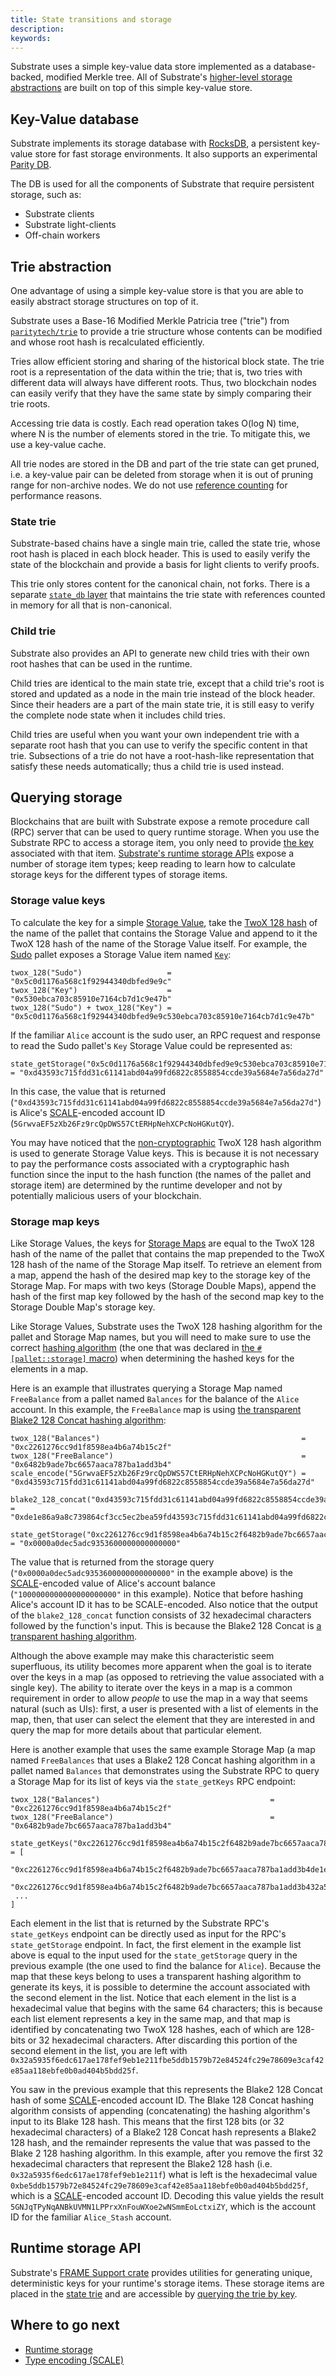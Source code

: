 ```yaml
---
title: State transitions and storage
description: 
keywords:
--- 
```


Substrate uses a simple key-value data store implemented as a database-backed, modified Merkle tree.
All of Substrate's [higher-level storage abstractions](/main-docs/build/runtime-storage) are built on top of this simple key-value store.

## Key-Value database

Substrate implements its storage database with [RocksDB](https://rocksdb.org/), a persistent
key-value store for fast storage environments. It also supports an experimental
[Parity DB](https://github.com/paritytech/parity-db).

The DB is used for all the components of Substrate that require persistent storage, such as:

- Substrate clients
- Substrate light-clients
- Off-chain workers

## Trie abstraction

One advantage of using a simple key-value store is that you are able to easily abstract storage
structures on top of it.

Substrate uses a Base-16 Modified Merkle Patricia tree ("trie") from
[`paritytech/trie`](https://github.com/paritytech/trie) to provide a trie structure whose contents
can be modified and whose root hash is recalculated efficiently.

Tries allow efficient storing and sharing of the historical block state. The trie root is a
representation of the data within the trie; that is, two tries with different data will always have
different roots. Thus, two blockchain nodes can easily verify that they have the same state by
simply comparing their trie roots.

Accessing trie data is costly. Each read operation takes O(log N) time, where N is the number of
elements stored in the trie. To mitigate this, we use a key-value cache.

All trie nodes are stored in the DB and part of the trie state can get pruned, i.e. a key-value pair
can be deleted from storage when it is out of pruning range for non-archive nodes. We do not use
[reference counting](http://en.wikipedia.org/wiki/Reference_counting) for performance reasons.

### State trie

Substrate-based chains have a single main trie, called the state trie, whose root hash is placed in
each block header. This is used to easily verify the state of the blockchain and provide a basis for
light clients to verify proofs.

This trie only stores content for the canonical chain, not forks. There is a separate
[`state_db` layer](https://paritytech.github.io/substrate/master/sc_state_db/index.html) that maintains the
trie state with references counted in memory for all that is non-canonical.

### Child trie

Substrate also provides an API to generate new child tries with their own root hashes that can be
used in the runtime.

Child tries are identical to the main state trie, except that a child trie's root is stored and
updated as a node in the main trie instead of the block header. Since their headers are a part of
the main state trie, it is still easy to verify the complete node state when it includes child
tries.

Child tries are useful when you want your own independent trie with a separate root hash that you
can use to verify the specific content in that trie. Subsections of a trie do not have a
root-hash-like representation that satisfy these needs automatically; thus a child trie is used
instead.

## Querying storage

Blockchains that are built with Substrate expose a remote procedure call (RPC) server that can be
used to query runtime storage. When you use the Substrate RPC to access a storage item, you only
need to provide [the key](#key-value-database) associated with that item.
[Substrate's runtime storage APIs](/main-docs/build/runtime-storage) expose a number of storage item types; keep
reading to learn how to calculate storage keys for the different types of storage items.

### Storage value keys

To calculate the key for a simple [Storage Value](/main-docs/build/runtime-storage#storage-value), take the
[TwoX 128 hash](https://github.com/Cyan4973/xxHash) of the name of the pallet that contains the
Storage Value and append to it the TwoX 128 hash of the name of the Storage Value itself. For
example, the [Sudo](https://paritytech.github.io/substrate/master/pallet_sudo/index.html) pallet exposes a
Storage Value item named
[`Key`](https://paritytech.github.io/substrate/master/pallet_sudo/struct.Module.html#method.key):

```
twox_128("Sudo")                   = "0x5c0d1176a568c1f92944340dbfed9e9c"
twox_128("Key")                    = "0x530ebca703c85910e7164cb7d1c9e47b"
twox_128("Sudo") + twox_128("Key") = "0x5c0d1176a568c1f92944340dbfed9e9c530ebca703c85910e7164cb7d1c9e47b"
```

If the familiar `Alice` account is the sudo user, an RPC request and response to read the Sudo
pallet's `Key` Storage Value could be represented as:

```
state_getStorage("0x5c0d1176a568c1f92944340dbfed9e9c530ebca703c85910e7164cb7d1c9e47b") = "0xd43593c715fdd31c61141abd04a99fd6822c8558854ccde39a5684e7a56da27d"
```

In this case, the value that is returned
(`"0xd43593c715fdd31c61141abd04a99fd6822c8558854ccde39a5684e7a56da27d"`) is Alice's
[SCALE](/reference/scale-codec)-encoded account ID (`5GrwvaEF5zXb26Fz9rcQpDWS57CtERHpNehXCPcNoHGKutQY`).

You may have noticed that the [non-cryptographic](/main-docs/build/runtime-storage#cryptographic-hashing-algorithms) TwoX 128 hash algorithm is
used to generate Storage Value keys. This is because it is not necessary to pay the performance
costs associated with a cryptographic hash function since the input to the hash function (the names
of the pallet and storage item) are determined by the runtime developer and not by potentially
malicious users of your blockchain.

### Storage map keys

Like Storage Values, the keys for [Storage Maps](/main-docs/build/runtime-storage#storage-map) are equal to the TwoX 128 hash of the name of the pallet that contains the map prepended to the TwoX 128 hash of the name of the Storage Map itself.
To retrieve an element from a map, append the hash of the desired map key to the storage key of the Storage Map.
For maps with two keys (Storage Double Maps), append the hash of the first map key followed by the hash of the second map key to the Storage Double Map's storage key.

Like Storage Values, Substrate uses the TwoX 128 hashing algorithm for the pallet and Storage Map names, but you will need to make sure to use the correct [hashing algorithm](/main-docs/build/runtime-storage#hashing-algorithms) (the one that was declared in [the `#[pallet::storage]` macro](/main-docs/build/runtime-storage#declaring-storage-items)) when determining the hashed keys for the elements in a map.

Here is an example that illustrates querying a Storage Map named `FreeBalance` from a pallet named `Balances` for the balance of the `Alice` account.
In this example, the `FreeBalance` map is using [the transparent Blake2 128 Concat hashing algorithm](/main-docs/build/runtime-storage#transparent-hashing-algorithms):

```
twox_128("Balances")                                             = "0xc2261276cc9d1f8598ea4b6a74b15c2f"
twox_128("FreeBalance")                                          = "0x6482b9ade7bc6657aaca787ba1add3b4"
scale_encode("5GrwvaEF5zXb26Fz9rcQpDWS57CtERHpNehXCPcNoHGKutQY") = "0xd43593c715fdd31c61141abd04a99fd6822c8558854ccde39a5684e7a56da27d"

blake2_128_concat("0xd43593c715fdd31c61141abd04a99fd6822c8558854ccde39a5684e7a56da27d") = "0xde1e86a9a8c739864cf3cc5ec2bea59fd43593c715fdd31c61141abd04a99fd6822c8558854ccde39a5684e7a56da27d"

state_getStorage("0xc2261276cc9d1f8598ea4b6a74b15c2f6482b9ade7bc6657aaca787ba1add3b4de1e86a9a8c739864cf3cc5ec2bea59fd43593c715fdd31c61141abd04a99fd6822c8558854ccde39a5684e7a56da27d") = "0x0000a0dec5adc9353600000000000000"
```

The value that is returned from the storage query (`"0x0000a0dec5adc9353600000000000000"` in the example above) is the [SCALE](/reference/scale-codec/)-encoded value of Alice's account balance (`"1000000000000000000000"` in this example).
Notice that before hashing Alice's account ID it has to be SCALE-encoded.
Also notice that the output of the `blake2_128_concat` function consists of 32 hexadecimal characters followed by the function's input. 
This is because the Blake2 128 Concat is [a transparent hashing algorithm](/main-docs/build/runtime-storage#transparent-hashing-algorithms). 

Although the above example may make this characteristic seem superfluous, its utility becomes more apparent when the goal is to iterate over the keys in a map (as opposed to retrieving the value associated with a single key).
The ability to iterate over the keys in a map is a common requirement in order to allow _people_ to use the map in a way that seems natural (such as UIs): first, a user is presented with a list of elements in the map, then, that user can select the element that they are interested in and query the map for more details about that particular element. 

Here is another example that uses the same example Storage Map (a map named `FreeBalances` that uses a Blake2 128 Concat hashing algorithm in a pallet named `Balances` that demonstrates using the Substrate RPC to query a Storage Map
for its list of keys via the `state_getKeys` RPC endpoint:

```
twox_128("Balances")                                      = "0xc2261276cc9d1f8598ea4b6a74b15c2f"
twox_128("FreeBalance")                                   = "0x6482b9ade7bc6657aaca787ba1add3b4"

state_getKeys("0xc2261276cc9d1f8598ea4b6a74b15c2f6482b9ade7bc6657aaca787ba1add3b4") = [
 "0xc2261276cc9d1f8598ea4b6a74b15c2f6482b9ade7bc6657aaca787ba1add3b4de1e86a9a8c739864cf3cc5ec2bea59fd43593c715fdd31c61141abd04a99fd6822c8558854ccde39a5684e7a56da27d",
 "0xc2261276cc9d1f8598ea4b6a74b15c2f6482b9ade7bc6657aaca787ba1add3b432a5935f6edc617ae178fef9eb1e211fbe5ddb1579b72e84524fc29e78609e3caf42e85aa118ebfe0b0ad404b5bdd25f",
 ...
]
```

Each element in the list that is returned by the Substrate RPC's `state_getKeys` endpoint can be
directly used as input for the RPC's `state_getStorage` endpoint. In fact, the first element in the
example list above is equal to the input used for the `state_getStorage` query in the previous
example (the one used to find the balance for `Alice`). Because the map that these keys belong to
uses a transparent hashing algorithm to generate its keys, it is possible to determine the account
associated with the second element in the list. Notice that each element in the list is a
hexadecimal value that begins with the same 64 characters; this is because each list element
represents a key in the same map, and that map is identified by concatenating two TwoX 128 hashes,
each of which are 128-bits or 32 hexadecimal characters. After discarding this portion of the second
element in the list, you are left with
`0x32a5935f6edc617ae178fef9eb1e211fbe5ddb1579b72e84524fc29e78609e3caf42e85aa118ebfe0b0ad404b5bdd25f`.

You saw in the previous example that this represents the Blake2 128 Concat hash of some
[SCALE](../scale-codec)-encoded account ID. The Blake 128 Concat hashing algorithm consists of appending
(concatenating) the hashing algorithm's input to its Blake 128 hash. This means that the first 128
bits (or 32 hexadecimal characters) of a Blake2 128 Concat hash represents a Blake2 128 hash, and
the remainder represents the value that was passed to the Blake 2 128 hashing algorithm. In this
example, after you remove the first 32 hexadecimal characters that represent the Blake2 128 hash
(i.e. `0x32a5935f6edc617ae178fef9eb1e211f`) what is left is the hexadecimal value
`0xbe5ddb1579b72e84524fc29e78609e3caf42e85aa118ebfe0b0ad404b5bdd25f`, which is a
[SCALE](../scale-codec)-encoded account ID. Decoding this value yields the result
`5GNJqTPyNqANBkUVMN1LPPrxXnFouWXoe2wNSmmEoLctxiZY`, which is the account ID for the familiar
`Alice_Stash` account.

## Runtime storage API

Substrate's [FRAME Support crate](https://paritytech.github.io/substrate/master/frame_support/index.html)
provides utilities for generating unique, deterministic keys for your runtime's storage items. These
storage items are placed in the [state trie](#trie-abstraction) and are accessible by
[querying the trie by key](#querying-storage).

## Where to go next

- [Runtime storage](/main-docs/build/runtime-storage)
- [Type encoding (SCALE)](/reference/scale-codec/)
